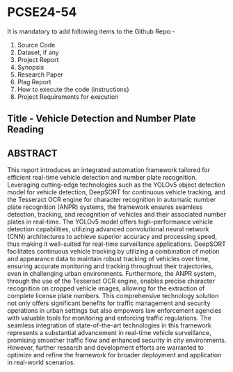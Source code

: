 # PCSE24-54

It is mandatory to add following items to the Github Repo:-
1. Source Code 
2. ⁠Dataset, if any
3. ⁠Project Report
4. ⁠Synopsis
5. ⁠Research Paper
6. ⁠Plag Report
7. ⁠How to execute the code (instructions)
8. Project ⁠Requirements for execution


## Title - Vehicle Detection and Number Plate Reading

## ABSTRACT

This report introduces an integrated automation framework tailored for efficient real-time vehicle detection and number plate recognition. Leveraging cutting-edge technologies such as the YOLOv5 object detection model for vehicle detection, DeepSORT for continuous vehicle tracking, and the Tesseract OCR engine for character recognition in automatic number plate recognition (ANPR) systems, the framework ensures seamless detection, tracking, and 
recognition of vehicles and their associated number plates in real-time. The YOLOv5 model offers high-performance vehicle detection capabilities, utilizing advanced convolutional neural network (CNN) architectures to achieve superior accuracy and processing speed, thus making it well-suited for real-time surveillance applications. DeepSORT facilitates continuous vehicle tracking by utilizing a combination of motion and appearance data to maintain robust tracking of vehicles over time, ensuring accurate monitoring and tracking throughout their trajectories, even in challenging urban environments. Furthermore, the ANPR system, through the use of the Tesseract OCR engine, enables precise character recognition on cropped vehicle images, allowing for the extraction of complete license plate numbers. This comprehensive technology solution not only offers significant benefits for traffic management and security operations in urban settings but also empowers law enforcement agencies with valuable tools for monitoring 
and enforcing traffic regulations. The seamless integration of state-of-the-art technologies in this framework represents a substantial advancement in real-time vehicle surveillance, promising smoother traffic flow and enhanced security in city environments. However, further research and development efforts are warranted to optimize and refine the framework for broader deployment and application in real-world scenarios.

